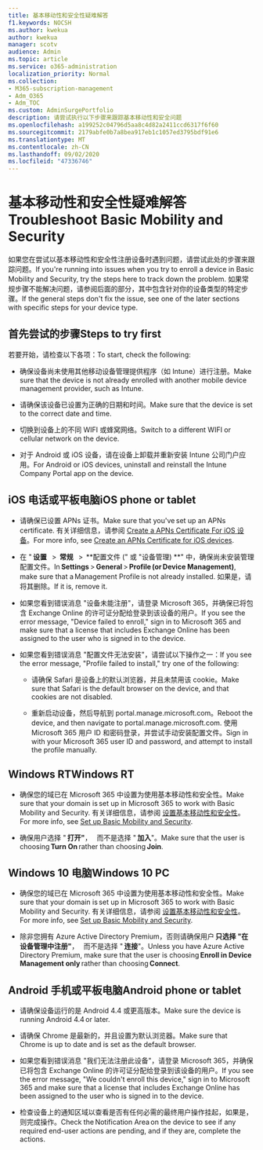 ```yaml
---
title: 基本移动性和安全性疑难解答
f1.keywords: NOCSH
ms.author: kwekua
author: kwekua
manager: scotv
audience: Admin
ms.topic: article
ms.service: o365-administration
localization_priority: Normal
ms.collection:
- M365-subscription-management
- Adm_O365
- Adm_TOC
ms.custom: AdminSurgePortfolio
description: 请尝试执行以下步骤来跟踪基本移动性和安全问题
ms.openlocfilehash: a199252c04796d5aa8c4d82a2411ccd6317f6f60
ms.sourcegitcommit: 2179abfe0b7a8bea917eb1c1057ed3795bdf91e6
ms.translationtype: MT
ms.contentlocale: zh-CN
ms.lasthandoff: 09/02/2020
ms.locfileid: "47336746"
---
```

# <a name="troubleshoot-basic-mobility-and-security"></a><span data-ttu-id="3c8bf-103">基本移动性和安全性疑难解答</span><span class="sxs-lookup"><span data-stu-id="3c8bf-103">Troubleshoot Basic Mobility and Security</span></span>

<span data-ttu-id="3c8bf-104">如果您在尝试以基本移动性和安全性注册设备时遇到问题，请尝试此处的步骤来跟踪问题。</span><span class="sxs-lookup"><span data-stu-id="3c8bf-104">If you're running into issues when you try to enroll a device in Basic Mobility and Security, try the steps here to track down the problem.</span></span> <span data-ttu-id="3c8bf-105">如果常规步骤不能解决问题，请参阅后面的部分，其中包含针对你的设备类型的特定步骤。</span><span class="sxs-lookup"><span data-stu-id="3c8bf-105">If the general steps don't fix the issue, see one of the later sections with specific steps for your device type.</span></span>

## <a name="steps-to-try-first"></a><span data-ttu-id="3c8bf-106">首先尝试的步骤</span><span class="sxs-lookup"><span data-stu-id="3c8bf-106">Steps to try first</span></span>

<span data-ttu-id="3c8bf-107">若要开始，请检查以下各项：</span><span class="sxs-lookup"><span data-stu-id="3c8bf-107">To start, check the following:</span></span>

- <span data-ttu-id="3c8bf-108">确保设备尚未使用其他移动设备管理提供程序（如 Intune）进行注册。</span><span class="sxs-lookup"><span data-stu-id="3c8bf-108">Make sure that the device is not already enrolled with another mobile device management provider, such as Intune.</span></span>
    
- <span data-ttu-id="3c8bf-109">请确保该设备已设置为正确的日期和时间。</span><span class="sxs-lookup"><span data-stu-id="3c8bf-109">Make sure that the device is set to the correct date and time.</span></span>
    
- <span data-ttu-id="3c8bf-110">切换到设备上的不同 WIFI 或蜂窝网络。</span><span class="sxs-lookup"><span data-stu-id="3c8bf-110">Switch to a different WIFI or cellular network on the device.</span></span>
    
- <span data-ttu-id="3c8bf-111">对于 Android 或 iOS 设备，请在设备上卸载并重新安装 Intune 公司门户应用。</span><span class="sxs-lookup"><span data-stu-id="3c8bf-111">For Android or iOS devices, uninstall and reinstall the Intune Company Portal app on the device.</span></span> 

## <a name="ios-phone-or-tablet"></a><span data-ttu-id="3c8bf-112">iOS 电话或平板电脑</span><span class="sxs-lookup"><span data-stu-id="3c8bf-112">iOS phone or tablet</span></span>

- <span data-ttu-id="3c8bf-113">请确保已设置 APNs 证书。</span><span class="sxs-lookup"><span data-stu-id="3c8bf-113">Make sure that you've set up an APNs certificate.</span></span> <span data-ttu-id="3c8bf-114">有关详细信息，请参阅 [Create a APNs Certificate For iOS 设备](create-an-apns-certificate-for-ios-devices.md)。</span><span class="sxs-lookup"><span data-stu-id="3c8bf-114">For more info, see [Create an APNs Certificate for iOS devices](create-an-apns-certificate-for-ios-devices.md).</span></span>
    
- <span data-ttu-id="3c8bf-115">在 " **设置**   >  **常规**   >  \*\*配置文件 (" 或 "设备管理) \*\*" 中，确保尚未安装管理配置文件。</span><span class="sxs-lookup"><span data-stu-id="3c8bf-115">In **Settings** > **General** > **Profile (or Device Management)**, make sure that a Management Profile is not already installed.</span></span> <span data-ttu-id="3c8bf-116">如果是，请将其删除。</span><span class="sxs-lookup"><span data-stu-id="3c8bf-116">If it is, remove it.</span></span>
    
- <span data-ttu-id="3c8bf-117">如果您看到错误消息 "设备未能注册"，请登录 Microsoft 365，并确保已将包含 Exchange Online 的许可证分配给登录到该设备的用户。</span><span class="sxs-lookup"><span data-stu-id="3c8bf-117">If you see the error message, "Device failed to enroll," sign in to Microsoft 365 and make sure that a license that includes Exchange Online has been assigned to the user who is signed in to the device.</span></span>
    
- <span data-ttu-id="3c8bf-118">如果您看到错误消息 "配置文件无法安装"，请尝试以下操作之一：</span><span class="sxs-lookup"><span data-stu-id="3c8bf-118">If you see the error message, "Profile failed to install," try one of the following:</span></span>
    
    - <span data-ttu-id="3c8bf-119">请确保 Safari 是设备上的默认浏览器，并且未禁用该 cookie。</span><span class="sxs-lookup"><span data-stu-id="3c8bf-119">Make sure that Safari is the default browser on the device, and that cookies are not disabled.</span></span>
    
    - <span data-ttu-id="3c8bf-120">重新启动设备，然后导航到 portal.manage.microsoft.com。</span><span class="sxs-lookup"><span data-stu-id="3c8bf-120">Reboot the device, and then navigate to portal.manage.microsoft.com.</span></span> <span data-ttu-id="3c8bf-121">使用 Microsoft 365 用户 ID 和密码登录，并尝试手动安装配置文件。</span><span class="sxs-lookup"><span data-stu-id="3c8bf-121">Sign in with your Microsoft 365 user ID and password, and attempt to install the profile manually.</span></span>    

## <a name="windows-rt"></a><span data-ttu-id="3c8bf-122">Windows RT</span><span class="sxs-lookup"><span data-stu-id="3c8bf-122">Windows RT</span></span>

- <span data-ttu-id="3c8bf-123">确保您的域已在 Microsoft 365 中设置为使用基本移动性和安全性。</span><span class="sxs-lookup"><span data-stu-id="3c8bf-123">Make sure that your domain is set up in Microsoft 365 to work with Basic Mobility and Security.</span></span> <span data-ttu-id="3c8bf-124">有关详细信息，请参阅 [设置基本移动性和安全性](set-up-basic-mobility-and-security.md)。</span><span class="sxs-lookup"><span data-stu-id="3c8bf-124">For more info, see [Set up Basic Mobility and Security](set-up-basic-mobility-and-security.md).</span></span>
    
- <span data-ttu-id="3c8bf-125">确保用户选择 " **打开"**，   而不是选择 " **加入**"。</span><span class="sxs-lookup"><span data-stu-id="3c8bf-125">Make sure that the user is choosing **Turn On** rather than choosing **Join**.</span></span>    

## <a name="windows-10-pc"></a><span data-ttu-id="3c8bf-126">Windows 10 电脑</span><span class="sxs-lookup"><span data-stu-id="3c8bf-126">Windows 10 PC</span></span>

- <span data-ttu-id="3c8bf-127">确保您的域已在 Microsoft 365 中设置为使用基本移动性和安全性。</span><span class="sxs-lookup"><span data-stu-id="3c8bf-127">Make sure that your domain is set up in Microsoft 365 to work with Basic Mobility and Security.</span></span> <span data-ttu-id="3c8bf-128">有关详细信息，请参阅 [设置基本移动性和安全性](set-up-basic-mobility-and-security.md)。</span><span class="sxs-lookup"><span data-stu-id="3c8bf-128">For more info, see [Set up Basic Mobility and Security](set-up-basic-mobility-and-security.md).</span></span>
    
- <span data-ttu-id="3c8bf-129">除非您拥有 Azure Active Directory Premium，否则请确保用户 **只选择 "在设备管理中注册"**，   而不是选择 " **连接**"。</span><span class="sxs-lookup"><span data-stu-id="3c8bf-129">Unless you have Azure Active Directory Premium, make sure that the user is choosing **Enroll in Device Management only** rather than choosing **Connect**.</span></span>

## <a name="android-phone-or-tablet"></a><span data-ttu-id="3c8bf-130">Android 手机或平板电脑</span><span class="sxs-lookup"><span data-stu-id="3c8bf-130">Android phone or tablet</span></span>

- <span data-ttu-id="3c8bf-131">请确保设备运行的是 Android 4.4 或更高版本。</span><span class="sxs-lookup"><span data-stu-id="3c8bf-131">Make sure the device is running Android 4.4 or later.</span></span>
    
- <span data-ttu-id="3c8bf-132">请确保 Chrome 是最新的，并且设置为默认浏览器。</span><span class="sxs-lookup"><span data-stu-id="3c8bf-132">Make sure that Chrome is up to date and is set as the default browser.</span></span>
    
- <span data-ttu-id="3c8bf-133">如果您看到错误消息 "我们无法注册此设备"，请登录 Microsoft 365，并确保已将包含 Exchange Online 的许可证分配给登录到该设备的用户。</span><span class="sxs-lookup"><span data-stu-id="3c8bf-133">If you see the error message, "We couldn't enroll this device," sign in to Microsoft 365 and make sure that a license that includes Exchange Online has been assigned to the user who is signed in to the device.</span></span>
    
- <span data-ttu-id="3c8bf-134">检查设备上的通知区域以查看是否有任何必需的最终用户操作挂起，如果是，则完成操作。</span><span class="sxs-lookup"><span data-stu-id="3c8bf-134">Check the Notification Area on the device to see if any required end-user actions are pending, and if they are, complete the actions.</span></span>